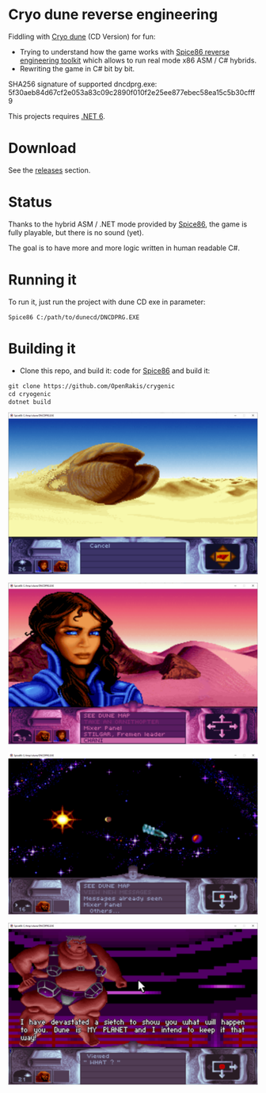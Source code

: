 # Cryo dune reverse engineering

Fiddling with [Cryo dune](https://en.wikipedia.org/wiki/Dune_(video_game)) (CD Version) for fun:
 - Trying to understand how the game works with [Spice86 reverse engineering toolkit](https://github.com/OpenRakis/Spice86) which allows to run real mode x86 ASM / C# hybrids.
 - Rewriting the game in C# bit by bit.

SHA256 signature of supported dncdprg.exe: 5f30aeb84d67cf2e053a83c09c2890f010f2e25ee877ebec58ea15c5b30cfff9

This projects requires [.NET 6](https://dotnet.microsoft.com/en-us/download/dotnet/6.0).

# Download
See the [releases](https://github.com/OpenRakis/Cryogenic/releases) section.

# Status
Thanks to the hybrid ASM / .NET mode provided by [Spice86](https://github.com/OpenRakis/Spice86), the game is fully playable, but there is no sound (yet).

The goal is to have more and more logic written in human readable C#.

# Running it
To run it, just run the project with dune CD exe in parameter:

```
Spice86 C:/path/to/dunecd/DNCDPRG.EXE
```

# Building it
 - Clone this repo, and build it: code for [Spice86](https://github.com/OpenRakis/Spice86) and build it:

```
git clone https://github.com/OpenRakis/crygenic
cd cryogenic
dotnet build
```

![](doc/cryodune_worm.png)

![](doc/cryodune_chani.PNG)

![](doc/cryodune_send_spice.png)

![](doc/cryodune_harkonen.PNG)